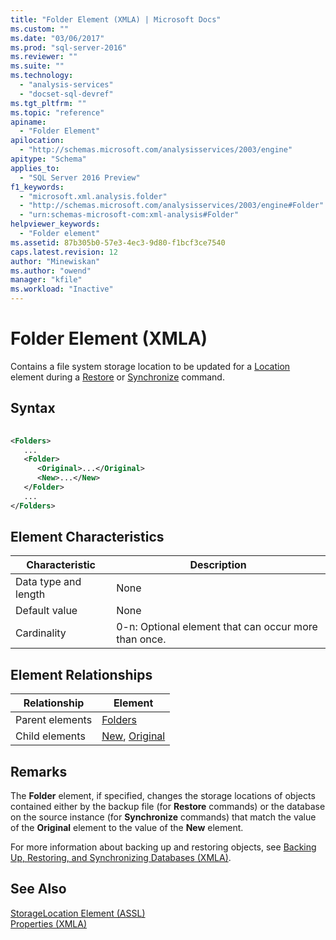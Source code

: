 ```yaml
---
title: "Folder Element (XMLA) | Microsoft Docs"
ms.custom: ""
ms.date: "03/06/2017"
ms.prod: "sql-server-2016"
ms.reviewer: ""
ms.suite: ""
ms.technology: 
  - "analysis-services"
  - "docset-sql-devref"
ms.tgt_pltfrm: ""
ms.topic: "reference"
apiname: 
  - "Folder Element"
apilocation: 
  - "http://schemas.microsoft.com/analysisservices/2003/engine"
apitype: "Schema"
applies_to: 
  - "SQL Server 2016 Preview"
f1_keywords: 
  - "microsoft.xml.analysis.folder"
  - "http://schemas.microsoft.com/analysisservices/2003/engine#Folder"
  - "urn:schemas-microsoft-com:xml-analysis#Folder"
helpviewer_keywords: 
  - "Folder element"
ms.assetid: 87b305b0-57e3-4ec3-9d80-f1bcf3ce7540
caps.latest.revision: 12
author: "Minewiskan"
ms.author: "owend"
manager: "kfile"
ms.workload: "Inactive"
---
```

# Folder Element (XMLA)
  Contains a file system storage location to be updated for a [Location](../../../analysis-services/xmla/xml-elements-properties/location-element-xmla.md) element during a [Restore](../../../analysis-services/xmla/xml-elements-commands/restore-element-xmla.md) or [Synchronize](../../../analysis-services/xmla/xml-elements-commands/synchronize-element-xmla.md) command.  
  
## Syntax  
  
```xml  
  
<Folders>  
   ...  
   <Folder>  
      <Original>...</Original>  
      <New>...</New>  
   </Folder>  
   ...  
</Folders>  
```  
  
## Element Characteristics  
  
|Characteristic|Description|  
|--------------------|-----------------|  
|Data type and length|None|  
|Default value|None|  
|Cardinality|0-n: Optional element that can occur more than once.|  
  
## Element Relationships  
  
|Relationship|Element|  
|------------------|-------------|  
|Parent elements|[Folders](../../../analysis-services/xmla/xml-elements-properties/folders-element-xmla.md)|  
|Child elements|[New](../../../analysis-services/xmla/xml-elements-properties/new-element-xmla.md), [Original](../../../analysis-services/xmla/xml-elements-properties/original-element-xmla.md)|  
  
## Remarks  
 The **Folder** element, if specified, changes the storage locations of objects contained either by the backup file (for **Restore** commands) or the database on the source instance (for **Synchronize** commands) that match the value of the **Original** element to the value of the **New** element.  
  
 For more information about backing up and restoring objects, see [Backing Up, Restoring, and Synchronizing Databases &#40;XMLA&#41;](../../../analysis-services/multidimensional-models-scripting-language-assl-xmla/backing-up-restoring-and-synchronizing-databases-xmla.md).  
  
## See Also  
 [StorageLocation Element &#40;ASSL&#41;](../../../analysis-services/scripting/properties/storagelocation-element-assl.md)   
 [Properties &#40;XMLA&#41;](../../../analysis-services/xmla/xml-elements-properties/xml-elements-properties.md)  
  
  
